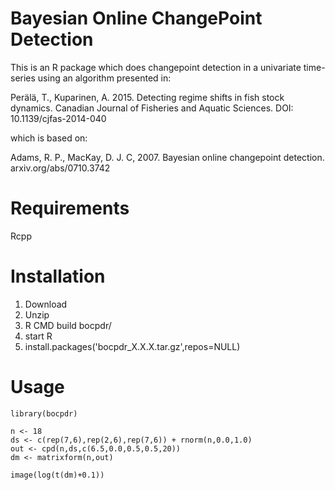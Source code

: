 # Bayesian Online ChangePoint Detection

This is an R package which does changepoint detection in a univariate
time-series using an algorithm presented in:

Perälä, T., Kuparinen, A. 2015. Detecting regime shifts in fish stock dynamics.
Canadian Journal of Fisheries and Aquatic Sciences. DOI: 10.1139/cjfas-2014-040

which is based on:

Adams, R. P., MacKay, D. J. C, 2007. Bayesian online changepoint detection.
arxiv.org/abs/0710.3742

# Requirements

Rcpp

# Installation

1) Download
2) Unzip
3) R CMD build bocpdr/
4) start R
5) install.packages('bocpdr_X.X.X.tar.gz',repos=NULL)

# Usage

```
library(bocpdr)

n <- 18
ds <- c(rep(7,6),rep(2,6),rep(7,6)) + rnorm(n,0.0,1.0)
out <- cpd(n,ds,c(6.5,0.0,0.5,0.5,20))
dm <- matrixform(n,out)

image(log(t(dm)+0.1))
```
